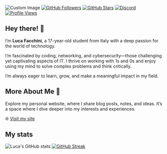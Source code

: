 ![Custom Image]([https://i.imgur.com/mKrb3h0.png](https://i.imgur.com/BQaEYVz.png))
[![GitHub Followers](https://img.shields.io/github/followers/lucafacchini0?color=4B7BEC&logo=github&style=for-the-badge&label=GitHub%20Followers)](https://github.com/lucafacchini0)
[![GitHub Stars](https://img.shields.io/github/stars/lucafacchini0?color=F5C542&logo=github&style=for-the-badge&label=GitHub%20Stars)](https://github.com/lucafacchini0?tab=stars)
[![Discord](https://img.shields.io/discord/677701098101932032?color=7289DA&logo=discord&style=for-the-badge&label=Discord)](https://discord.com/users/lucafacchini0)
[![Profile Views](https://img.shields.io/badge/Profile%20Views-1000%2B-blue?style=for-the-badge&logo=github)](https://github.com/lucafacchini0)

## Hey there! 👋

I’m **Luca Facchini**, a 17-year-old student from Italy with a deep passion for the world of technology.

I’m fascinated by coding, networking, and cybersecurity—those challenging yet captivating aspects of IT. I thrive on working with 1s and 0s and enjoy using my mind to solve complex problems and think critically.

I’m always eager to learn, grow, and make a meaningful impact in my field. 

## More About Me 🌟
Explore my personal website, where I share blog posts, notes, and ideas. It’s a space where I dive deeper into my interests and experiences.

🌐 <a href="https://lucafacchini0.github.io" target="_blank">Visit my site</a>


## My stats
![Luca's GitHub stats](https://github-readme-stats.vercel.app/api?username=lucafacchini0&show_icons=true&theme=radical&bg_color=0e0e1a&text_color=4a6fa5&title_color=00ffff&icon_color=7fffd4&border_color=6272a4) [![GitHub Streak](https://streak-stats.demolab.com/?user=lucafacchini0&theme=radical&background=0e0e1a&border=6272a4&ring=00ffff&fire=7fffd4&currStreakNum=4a6fa5&sideNums=4a6fa5&sideLabels=4a6fa5)](https://github.com/lucafacchini0)


